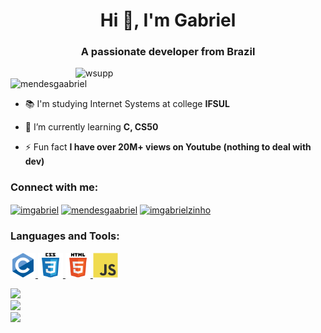 <h1 align="center">Hi 👋, I'm Gabriel</h1>
<h3 align="center">A passionate developer from Brazil</h3>
<img align="right" alt="wsupp" width="400" src="https://images-wixmp-ed30a86b8c4ca887773594c2.wixmp.com/f/4d5c66ed-060c-4c5f-9e37-ff72ecdd939a/dct1af1-0fce2664-a10f-4088-98fc-14981ff8bab6.gif?token=eyJ0eXAiOiJKV1QiLCJhbGciOiJIUzI1NiJ9.eyJzdWIiOiJ1cm46YXBwOjdlMGQxODg5ODIyNjQzNzNhNWYwZDQxNWVhMGQyNmUwIiwiaXNzIjoidXJuOmFwcDo3ZTBkMTg4OTgyMjY0MzczYTVmMGQ0MTVlYTBkMjZlMCIsIm9iaiI6W1t7InBhdGgiOiJcL2ZcLzRkNWM2NmVkLTA2MGMtNGM1Zi05ZTM3LWZmNzJlY2RkOTM5YVwvZGN0MWFmMS0wZmNlMjY2NC1hMTBmLTQwODgtOThmYy0xNDk4MWZmOGJhYjYuZ2lmIn1dXSwiYXVkIjpbInVybjpzZXJ2aWNlOmZpbGUuZG93bmxvYWQiXX0.4rpBb_UNZVM1CrdRdoFv514RF0pLlgksPEGvSYp3Rrg">

<p align="left"> <img src="https://komarev.com/ghpvc/?username=mendesgaabriel&label=Profile%20views&color=0e75b6&style=flat" alt="mendesgaabriel" /> </p>

- 📚 I'm studying Internet Systems at college **IFSUL**

- 🌱 I’m currently learning **C, CS50**

- ⚡ Fun fact **I have over 20M+ views on Youtube (nothing to deal with dev)**

<h3 align="left">Connect with me:</h3>
<p align="left">
<a href="https://linkedin.com/in/imgabriel" target="blank"><img align="center" src="https://raw.githubusercontent.com/rahuldkjain/github-profile-readme-generator/master/src/images/icons/Social/linked-in-alt.svg" alt="imgabriel" height="30" width="40" /></a>
<a href="https://instagram.com/mendesgaabriel" target="blank"><img align="center" src="https://raw.githubusercontent.com/rahuldkjain/github-profile-readme-generator/master/src/images/icons/Social/instagram.svg" alt="mendesgaabriel" height="30" width="40" /></a>
<a href="https://www.youtube.com/c/imgabrielzinho" target="blank"><img align="center" src="https://raw.githubusercontent.com/rahuldkjain/github-profile-readme-generator/master/src/images/icons/Social/youtube.svg" alt="imgabrielzinho" height="30" width="40" /></a>
</p>


<h3 align="left">Languages and Tools:</h3>
<div align="left">
<p align="left"> <a href="https://www.cprogramming.com/" target="_blank" rel="noreferrer"> <img src="https://raw.githubusercontent.com/devicons/devicon/master/icons/c/c-original.svg" alt="c" width="40" height="40"/> </a> <a href="https://www.w3schools.com/css/" target="_blank" rel="noreferrer"> <img src="https://raw.githubusercontent.com/devicons/devicon/master/icons/css3/css3-original-wordmark.svg" alt="css3" width="40" height="40"/> </a> <a href="https://www.w3.org/html/" target="_blank" rel="noreferrer"> <img src="https://raw.githubusercontent.com/devicons/devicon/master/icons/html5/html5-original-wordmark.svg" alt="html5" width="40" height="40"/> </a> <a href="https://developer.mozilla.org/en-US/docs/Web/JavaScript" target="_blank" rel="noreferrer"> <img src="https://raw.githubusercontent.com/devicons/devicon/master/icons/javascript/javascript-original.svg" alt="javascript" width="40" height="40"/> </a> </p>
      
</div>


![](https://github-readme-stats.vercel.app/api?username=mendesgaabriel&theme=jolly&hide_border=false&include_all_commits=true&count_private=false)<br/>
![](https://github-readme-streak-stats.herokuapp.com/?user=mendesgaabriel&theme=jolly&hide_border=false)<br/>
![](https://github-readme-stats.vercel.app/api/top-langs/?username=mendesgaabriel&theme=jolly&hide_border=false&include_all_commits=true&count_private=false&layout=compact)
